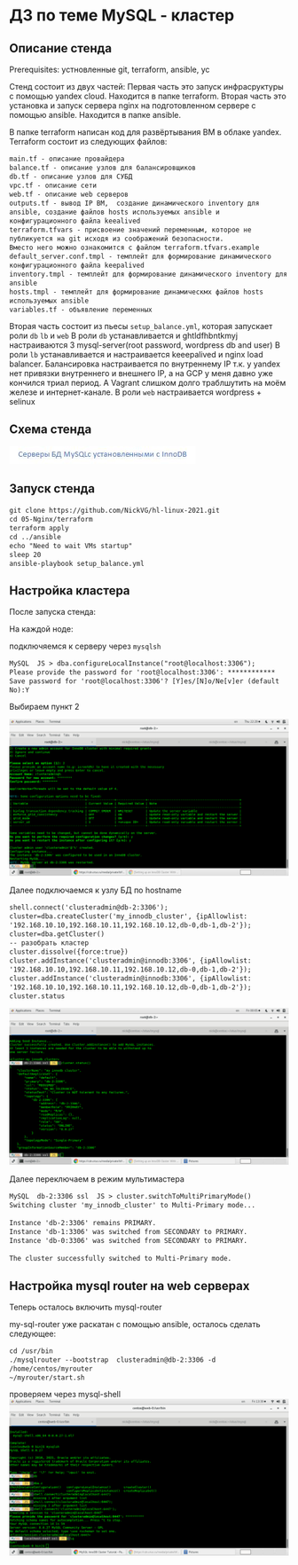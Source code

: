 # ДЗ по теме MySQL - кластер

## Описание стенда
Prerequisites:
устновленные git, terraform, ansible, yc

Стенд состоит из двух частей:
Первая часть это запуск инфрасруктуры с помощью yandex cloud. Находится в папке terraform.
Вторая часть это установка и запуск сервера nginx на подготовленном сервере с помощью ansible. Находится в папке ansible.


В папке terraform написан код для развёртывания ВМ в облаке yandex.
Terraform состоит из следующих файлов:
```
main.tf - описание провайдера
balance.tf - описание узлов для балансировщиков
db.tf - описание узлов для СУБД
vpc.tf - описание сети
web.tf - описание web серверов
outputs.tf - вывод IP ВМ,  создание динамического inventory для ansible, создание файлов hosts используемых ansible и конфигурационного файла keealived
terraform.tfvars - присвоение значений переменным, которое не публикуется на git исходя из соображений безопасности.
Вместо него можно ознакомится с файлом terraform.tfvars.example
default_server.conf.tmpl - темплейт для формирование динамического конфигурационного файла keepalived
inventory.tmpl - темплейт для формирование динамического inventory для ansible
hosts.tmpl - темплейт для формирование динамическмх файлов hosts используемых ansible
variables.tf - объявление переменных
```

Вторая часть состоит из пьесы `setup_balance.yml`, которая запускает роли `db` `lb` и `web`
В роли `db` устанавливается и ghtldfhbntkmyj настраиваются 3 mysql-server(root password, wordpress db and user)
В роли `lb` устанавливается и настраивается keeepalived и nginx load balancer. Балансировка настраивается по внутреннему IP т.к. у yandex нет привязки внутреннего и внешнего IP, а на GCP у меня давно уже кончился триал период. А Vagrant  слишком долго траблшутить на моём железе и интернет-канале.
В роли `web` настраивается wordpress + selinux

## Схема стенда
![Image of MySQL Scheme.jpg](Scheme_MySQL.jpg)

## Запуск стенда
```
git clone https://github.com/NickVG/hl-linux-2021.git
cd 05-Nginx/terraform
terraform apply
cd ../ansible
echo "Need to wait VMs startup"
sleep 20
ansible-playbook setup_balance.yml
```

## Настройка кластера

После запуска стенда:

На каждой ноде:

подключяемся к серверу через `mysqlsh`

```
MySQL  JS > dba.configureLocalInstance("root@localhost:3306");
Please provide the password for 'root@localhost:3306': ************
Save password for 'root@localhost:3306'? [Y]es/[N]o/Ne[v]er (default No):Y
```

Выбираем пункт 2

![Image of dba.configureLocalInstance("root@localhost:3306");](dba.configureLocalInstance.png)

Далее подключаемся к узлу БД по hostname
```
shell.connect('clusteradmin@db-2:3306');
cluster=dba.createCluster('my_innodb_cluster', {ipAllowlist: '192.168.10.10,192.168.10.11,192.168.10.12,db-0,db-1,db-2'});
cluster=dba.getCluster()
-- разобрать кластер
cluster.dissolve({force:true})
cluster.addInstance('clusteradmin@innodb:3306', {ipAllowlist: '192.168.10.10,192.168.10.11,192.168.10.12,db-0,db-1,db-2'});
cluster.addInstance('clusteradmin@innodb:3306', {ipAllowlist: '192.168.10.10,192.168.10.11,192.168.10.12,db-0,db-1,db-2'});
cluster.status
```

![Image of Single-Primary Cluster;](SinglePrimary.png)


Далее переключаем в режим мультимастера

``` 
MySQL  db-2:3306 ssl  JS > cluster.switchToMultiPrimaryMode()
Switching cluster 'my_innodb_cluster' to Multi-Primary mode...

Instance 'db-2:3306' remains PRIMARY.
Instance 'db-1:3306' was switched from SECONDARY to PRIMARY.
Instance 'db-0:3306' was switched from SECONDARY to PRIMARY.

The cluster successfully switched to Multi-Primary mode.
```

## Настройка mysql router на web серверах

Теперь осталось включить mysql-router

my-sql-router уже раскатан с помощью ansible, осталось сделать следующее:

```
cd /usr/bin
./mysqlrouter --bootstrap  clusteradmin@db-2:3306 -d /home/centos/myrouter
~/myrouter/start.sh
```

проверяем через mysql-shell
![Image of MySQL router;](mysql-router.png)
